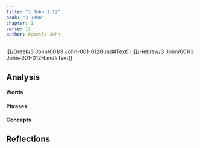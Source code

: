 ```yaml
---
title: "3 John 1:12"
book: "3 John"
chapter: 1
verse: 12
author: Apostle John
---
```

![[/Greek/3 John/001/3 John-001-012G.md#Text]]
![[/Hebrew/3 John/001/3 John-001-012H.md#Text]]

## Analysis

#### Words

#### Phrases

#### Concepts

## Reflections

